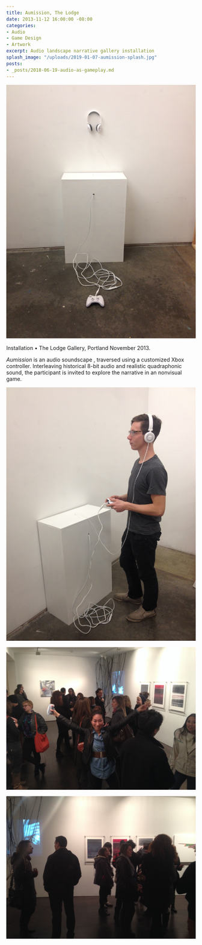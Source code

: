 ```yaml
---
title: Aumission, The Lodge
date: 2013-11-12 16:00:00 -08:00
categories:
- Audio
- Game Design
- Artwork
excerpt: Audio landscape narrative gallery installation
splash_image: "/uploads/2019-01-07-aumission-splash.jpg"
posts:
- _posts/2018-06-19-audio-as-gameplay.md
---
```


![](/uploads/2019-01-07-aumission-01.jpg)

Installation • The Lodge Gallery, Portland November 2013.

_Aumission_ is an audio soundscape , traversed using a customized Xbox controller. Interleaving historical 8-bit audio and realistic quadraphonic sound, the participant is invited to explore the narrative in an nonvisual game.

![](/uploads/2019-01-07-aumission-02.jpg)

![](/uploads/2019-01-07-aumission-03.jpg)

![](/uploads/2019-01-07-aumission-05.jpg)
